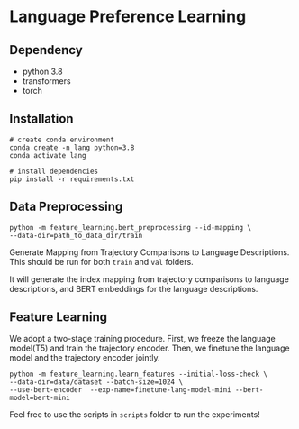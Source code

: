 # Language Preference Learning

## Dependency
- python 3.8
- transformers
- torch

## Installation
```
# create conda environment
conda create -n lang python=3.8
conda activate lang

# install dependencies
pip install -r requirements.txt
```


## Data Preprocessing
```
python -m feature_learning.bert_preprocessing --id-mapping \
--data-dir=path_to_data_dir/train
```
Generate Mapping from Trajectory Comparisons to Language Descriptions. 
This should be run for both `train` and `val` folders. 

It will generate the index mapping from trajectory comparisons to language descriptions, 
and BERT embeddings for the language descriptions. 

## Feature Learning
We adopt a two-stage training procedure. First, we freeze the language model(T5) and train the trajectory encoder. 
Then, we finetune the language model and the trajectory encoder jointly.
```
python -m feature_learning.learn_features --initial-loss-check \
--data-dir=data/dataset --batch-size=1024 \
--use-bert-encoder  --exp-name=finetune-lang-model-mini --bert-model=bert-mini 
```

Feel free to use the scripts in `scripts` folder to run the experiments!

